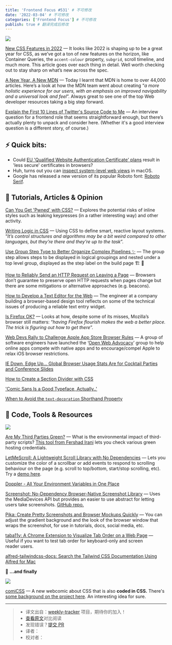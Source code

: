 ```yaml
---
title: 'Frontend Focus #531' # 不可修改
date: '2022-03-04' # 不可修改
categories: ['Frontend Focus'] # 不可修改
publish: true # 翻译完成后修改
---
```


[![](https://res.cloudinary.com/cpress/image/upload/w_1280,e_sharpen:60/v1646227707/n9krva6czokedh2scyeb.jpg)](https://frontendfoc.us/link/120340/web)

[New CSS Features in 2022](https://frontendfoc.us/link/120340/web "www.smashingmagazine.com") — It looks like 2022 is shaping up to be a great year for CSS, as we’ve got a ton of new features on the horizon, like Container Queries, the `accent-colour` property, `subgrid`, scroll timeline, and much more. This article goes over each thing in detail. Well worth checking out to stay sharp on what’s new across the spec.

[A New Year, A New MDN](https://frontendfoc.us/link/120342/web "hacks.mozilla.org") — Today I learnt that MDN is home to over 44,000 articles. Here’s a look at how the MDN team went about creating “_a more holistic experience for our users, with an emphasis on improved navigability and a universal look and feel_”. Always great to see one of the top Web developer resources taking a big step forward.

[Explain the First 10 Lines of Twitter's Source Code to Me](https://frontendfoc.us/link/120343/web "css-tricks.com") — An interview question for a frontend role that seems straightforward enough, but there’s actually plenty to unpack and consider here. (Whether it's a good interview question is a different story, of course.)

## **⚡️ Quick bits:**

*   Could [EU 'Qualified Website Authentication Certificate' plans](https://frontendfoc.us/link/120344/web) result in 'less secure' certificates in browsers?
*   Huh, turns out you can [inspect system-level web views](https://frontendfoc.us/link/120345/web) in macOS.
*   Google has released a new version of its popular Roboto font: [Roboto Serif](https://frontendfoc.us/link/120372/web).

## 📙 **Tutorials, Articles & Opinion**

[Can You Get 'Pwned' with CSS?](https://frontendfoc.us/link/120347/web "scotthelme.co.uk") — Explores the potential risks of inline styles such as leaking keypresses (in a rather interesting way) and other activity.

[Writing Logic in CSS](https://frontendfoc.us/link/120350/web "iamschulz.com") — Using CSS to define smart, reactive layout systems. “_It’s control structures and algorithms may be a bit weird compared to other languages, but they’re there and they’re up to the task_”.

[Use Group Step Type to Better Organize Complex Pipelines ✨](https://frontendfoc.us/link/120351/web "buildkite.com") — The group step allows steps to be displayed in logical groupings and nested under a top level group, displayed as the step label on the build page 🏗 👀

[How to Reliably Send an HTTP Request on Leaving a Page](https://frontendfoc.us/link/120352/web "css-tricks.com") — Browsers don’t guarantee to preserve open HTTP requests when pages change but there are some mitigations or alternative approaches (e.g. beacons).

[How to Develop a Text Editor for the Web](https://frontendfoc.us/link/120353/web "www.smashingmagazine.com") — The engineer at a company building a browser-based design tool reflects on some of the technical issues of producing a reliable text entry widget.

[Is Firefox OK?](https://frontendfoc.us/link/120346/web "arstechnica.com") — Looks at how, despite some of its misses, Mozilla’s browser still matters: “_having Firefox flourish makes the web a better place. The trick is figuring out how to get there_”.

[Web Devs Rally to Challenge Apple App Store Browser Rules](https://frontendfoc.us/link/120348/web "www.theregister.com") — A group of software engineers have launched the ‘[Open Web Advocacy](https://frontendfoc.us/link/120349/web)’ group to help online apps compete with native apps and to encourage/compel Apple to relax iOS browser restrictions.

[IE Down, Edge Up... Global Browser Usage Stats Are for Cocktail Parties and Conference Slides](https://frontendfoc.us/link/120354/web)  

[How to Create a Section Divider with CSS](https://frontendfoc.us/link/120373/web)  

['Comic Sans Is a Good Typeface, Actually..'](https://frontendfoc.us/link/120355/web)  

[When to Avoid the `text-decoration` Shorthand Property](https://frontendfoc.us/link/120356/web)  

## 🔧 **Code, Tools & Resources**

[![](https://res.cloudinary.com/cpress/image/upload/w_1280,e_sharpen:60/nmunkwpkpcwqvnim523l.jpg)](https://frontendfoc.us/link/120361/web)

[Are My Third Parties Green?](https://frontendfoc.us/link/120360/web "css-irl.info") — What is the environmental impact of third-party scripts? [This tool from Fershad Irani](https://frontendfoc.us/link/120361/web) lets you check various green hosting credentials.

[LetMeScroll: A Lightweight Scroll Library with No Dependencies](https://frontendfoc.us/link/120362/web "github.com") — Lets you customize the color of a scrollbar or add events to respond to scrolling behaviour on the page (e.g. scroll to top/bottom, start/stop scrolling, etc). Try a [demo here](https://frontendfoc.us/link/120363/web).

[Doppler - All Your Environment Variables in One Place](https://frontendfoc.us/link/120364/web "www.doppler.com")

[Screenshot: No-Dependency Browser-Native Screenshot Library](https://frontendfoc.us/link/120365/web "www.xata.io") — Uses the MediaDevices API but provides an easier to use abstract for letting users take screenshots. [GitHub repo.](https://frontendfoc.us/link/120366/web)

[Pika: Create Pretty Screenshots and Browser Mockups Quickly](https://frontendfoc.us/link/120367/web "pika.style") — You can adjust the gradient background and the look of the browser window that wraps the screenshot, for use in tutorials, docs, social media, etc.

[taba11y: A Chrome Extension to Visualize Tab Order on a Web Page](https://frontendfoc.us/link/120368/web "chrome.google.com") — Useful if you want to test tab order for keyboard-only and screen reader users.

[alfred-tailwindcss-docs: Search the Tailwind CSS Documentation Using Alfred for Mac](https://frontendfoc.us/link/120369/web)  

🎨 **...and finally**

[![](https://res.cloudinary.com/cpress/image/upload/w_1280,e_sharpen:60/v1646217968/nzlgu3f2xlumgyadsixd.png)](https://frontendfoc.us/link/120370/web)

[comiCSS](https://frontendfoc.us/link/120370/web "comicss.art") — A new webcomic about CSS that is also **coded in CSS.** There's [some background on the project here](https://frontendfoc.us/link/120371/web). An interesting idea for sure.

---
> * 译文出自：[weekly-tracker](https://github.com/FEDarling/weekly-tracker) 项目，期待你的加入！
> * [查看原文](https://frontendfoc.us/issues/531)对比阅读
> * 发现错误？[提交 PR](https://github.com/FEDarling/weekly-tracker/blob/main/weeklys/frontend_focus/531)
> * 译者：
> * 校对者：
